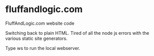 # fluffandlogic.com
FluffAndLogic.com website code

Switching back to plain HTML. Tired of all the node js errors with the various static site generators.

Type ws to run the local webserver.
